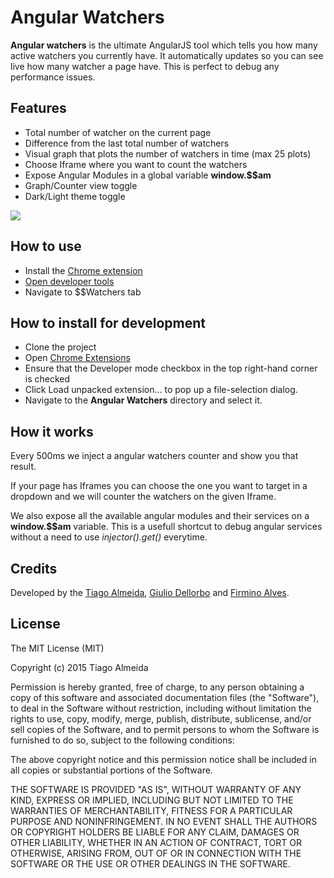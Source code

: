 # Angular Watchers
**Angular watchers** is the ultimate AngularJS tool which tells you how many active watchers you currently have.
It automatically updates so you can see live how many watcher a page have.
This is perfect to debug any performance issues.

## Features
* Total number of watcher on the current page
* Difference from the last total number of watchers
* Visual graph that plots the number of watchers in time (max 25 plots)
* Choose Iframe where you want to count the watchers
* Expose Angular Modules in a global variable **window.$$am**
* Graph/Counter view toggle
* Dark/Light theme toggle

![](https://github.com/tiagojsalmeida/angular-watchers/blob/master/Panel/test-case.gif)

## How to use
* Install the [Chrome extension](https://chrome.google.com/webstore/detail/angular-watchers/nlmjblobloedpmkmmckeehnbfalnjnjk)
* [Open developer tools](https://developers.google.com/web/tools/chrome-devtools/iterate/inspect-styles/shortcuts#keyboard-shortcuts-by-panel)
* Navigate to $$Watchers tab

## How to install for development

* Clone the project
* Open [Chrome Extensions](chrome://extensions)
* Ensure that the Developer mode checkbox in the top right-hand corner is checked
* Click Load unpacked extension… to pop up a file-selection dialog.
* Navigate to the **Angular Watchers** directory and select it.

## How it works
Every 500ms we inject a angular watchers counter and show you that result.

If your page has Iframes you can choose the one you want to target in a dropdown and we will counter the watchers on the given Iframe.

We also expose all the available angular modules and their services on a **window.$$am** variable. This is a usefull shortcut to debug angular services without a need to use *injector().get()* everytime.

## Credits

Developed by the [Tiago Almeida](https://github.com/tiagojsalmeida), [Giulio Dellorbo](https://github.com/egm0121) and [Firmino Alves](https://github.com/firminoalves).

## License
The MIT License (MIT)

Copyright (c) 2015 Tiago Almeida

Permission is hereby granted, free of charge, to any person obtaining a copy
of this software and associated documentation files (the "Software"), to deal
in the Software without restriction, including without limitation the rights
to use, copy, modify, merge, publish, distribute, sublicense, and/or sell
copies of the Software, and to permit persons to whom the Software is
furnished to do so, subject to the following conditions:

The above copyright notice and this permission notice shall be included in all
copies or substantial portions of the Software.

THE SOFTWARE IS PROVIDED "AS IS", WITHOUT WARRANTY OF ANY KIND, EXPRESS OR
IMPLIED, INCLUDING BUT NOT LIMITED TO THE WARRANTIES OF MERCHANTABILITY,
FITNESS FOR A PARTICULAR PURPOSE AND NONINFRINGEMENT. IN NO EVENT SHALL THE
AUTHORS OR COPYRIGHT HOLDERS BE LIABLE FOR ANY CLAIM, DAMAGES OR OTHER
LIABILITY, WHETHER IN AN ACTION OF CONTRACT, TORT OR OTHERWISE, ARISING FROM,
OUT OF OR IN CONNECTION WITH THE SOFTWARE OR THE USE OR OTHER DEALINGS IN THE
SOFTWARE.